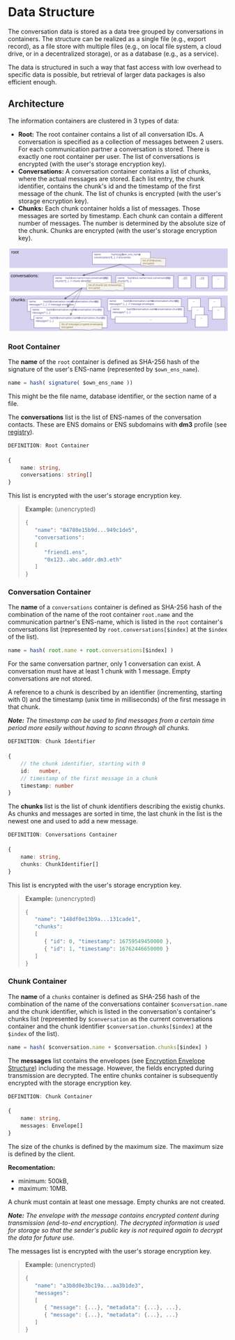 # Data Structure

The conversation data is stored as a data tree grouped by conversations in containers. The structure can be realized as a single file (e.g., export record), as a file store with multiple files (e.g., on local file system, a cloud drive, or in a decentralized storage), or as a database (e.g., as a service).

The data is structured in such a way that fast access with low overhead to specific data is possible, but retrieval of larger data packages is also efficient enough.

## Architecture

The information containers are clustered in 3 types of data:

* **Root:** The root container contains a list of all conversation IDs. A conversation is specified as a collection of messages between 2 users. For each communication partner a conversation is stored. There is exactly one root container per user. The list of conversations is encrypted (with the user's storage encryption key).
* **Conversations:** A conversation container contains a list of chunks, where the actual messages are stored. Each list entry, the chunk identifier, contains the chunk's id and the timestamp of the first message of the chunk. The list of chunks is encrypted (with the user's storage encryption key).
* **Chunks:** Each chunk container holds a list of messages. Those messages are sorted by timestamp. Each chunk can contain a different number of messages. The number is determined by the absolute size of the chunk. Chunks are encrypted (with the user's storage encryption key).
  
![image](storage_architecture.svg)

### Root Container

The **name** of the `root` container is defined as SHA-256 hash of the signature of the user's ENS-name (represented by `$own_ens_name`).

``` TypeScript
name = hash( signature( $own_ens_name ))
```

This might be the file name, database identifier, or the section name of a file.

The **conversations** list is the list of ENS-names of the conversation contacts. These are ENS domains or ENS subdomains with **dm3** profile (see [registry](../message-transport/mtp-registry.md)).

``` TypeScript
DEFINITION: Root Container

{
    name: string,
    conversations: string[]
}
```

This list is encrypted with the user's storage encryption key.

> **Example:** (unencrypted)
>
> ``` TypeScript
> {
>    "name": "84780e15b9d...949c1de5",
>    "conversations":  
>    [
>       "friend1.ens",
>       "0x123..abc.addr.dm3.eth" 
>    ]
>}
> ```

### Conversation Container

The **name** of a `conversations` container is defined as SHA-256 hash of the combination of the name of the root container `root.name` and the communication partner's ENS-name, which is listed in the `root` container's conversations list (represented by `root.conversations[$index]` at the `$index` of the list).

``` TypeScript
name = hash( root.name + root.conversations[$index] )
```

For the same conversation partner, only 1 conversation can exist. A conversation must have at least 1 chunk with 1 message. Empty conversations are not stored.

A reference to a chunk is described by an identifier (incrementing, starting with 0) and the timestamp (unix time in milliseconds) of the first message in that chunk.

_**Note:** The timestamp can be used to find messages from a certain time period more easily without having to scann through all chunks._

``` TypeScript
DEFINITION: Chunk Identifier

{
    // the chunk identifier, starting with 0
    id:   number,
    // timestamp of the first message in a chunk
    timestamp: number
}
```

The **chunks** list is the list of chunk identifiers describing the existig chunks. As chunks and messages are sorted in time, the last chunk in the list is the newest one and used to add a new message.

``` TypeScript
DEFINITION: Conversations Container

{
    name: string,
    chunks: ChunkIdentifier[]
}
```

This list is encrypted with the user's storage encryption key.

> **Example:** (unencrypted)
>
> ``` TypeScript
> {
>    "name": "148df0e13b9a...131cade1",
>    "chunks":  
>    [
>       { "id": 0, "timestamp": 16759549450000 },
>       { "id": 1, "timestamp": 16762446650000 }
>    ]
>}
> ```

### Chunk Container

The **name** of a `chunks` container is defined as SHA-256 hash of the combination of the name of the conversations container `$conversation.name` and the chunk identifier, which is listed in the conversation's container's chunks list (represented by `$conversation` as the current conversations container and the chunk identifier `$conversation.chunks[$index]` at the `$index` of the list).

``` TypeScript
name = hash( $conversation.name + $conversation.chunks[$index] )
```

The **messages** list contains the envelopes (see [Encryption Envelope Structure](../message-transport/mtp-transport.md#encryption-envelope-data-structure)) including the message. However, the fields encrypted during transmission are decrypted. The entire chunks container is subsequently encrypted with the storage encryption key.

``` TypeScript
DEFINITION: Chunk Container

{
    name: string,
    messages: Envelope[]
}
```

The size of the chunks is defined by the maximum size. The maximum size is defined by the client.

**Recomentation:**

* minimum: 500kB,
* maximum: 10MB.

A chunk must contain at least one message. Empty chunks are not created.

_**Note:** The envelope with the message contains encrypted content during transmission (end-to-end encryption). The decrypted information is used for storage so that the sender's public key is not required again to decrypt the data for future use._

The messages list is encrypted with the user's storage encryption key.

> **Example:** (unencrypted)
>
> ``` TypeScript
> {
>    "name": "a3b8d0e3bc19a...aa3b1de3",
>    "messages":  
>    [
>       { "message": {...}, "metadata": {...}, ...},
>       { "message": {...}, "metadata": {...}, ...}
>    ]
>}
> ```
